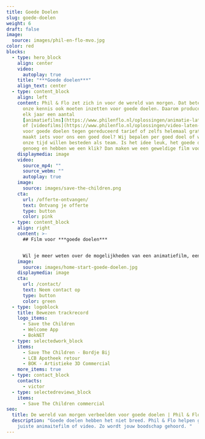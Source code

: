 ```yaml
---
title: Goede Doelen
slug: goede-doelen
weight: 6
draft: false
image:
  source: images/phil-en-flo-mvo.jpg
color: red
blocks:
  - type: hero_block
    align: center
    video:
      autoplay: true
    title: "***Goede doelen***"
    align_text: center
  - type: content_block
    align: left
    content: Phil & Flo zet zich in voor de wereld van morgen. Dat betekent dat we
      onze kennis ook moeten inzetten voor goede doelen. Daarom produceren we
      elk jaar een aantal
      [animatiefilms](https://www.philenflo.nl/oplossingen/animatie-laten-maken/)
      of [videofilms](https://www.philenflo.nl/oplossingen/video-laten-maken/)
      voor goede doelen tegen gereduceerd tarief of zelfs helemaal gratis. Wat
      maakt iets voor ons een goed doel? Wij bepalen per goed doel of we daaraan
      onze tijd willen besteden als team. Is het idee leuk, het goede doel goed
      genoeg en hebben we een klik? Dan maken we een geweldige film voor je!
    displaymedia: image
    video:
      source_mp4: ""
      source_webm: ""
      autoplay: true
    image:
      source: images/save-the-children.png
    cta:
      url: /offerte-ontvangen/
      text: Ontvang je offerte
      type: button
      color: pink
  - type: content_block
    align: right
    content: >-
      ## Film voor ***goede doelen***


      Wil je meer weten over de mogelijkheden van een animatiefilm, een [virtuele tour](https://www.philenflo.nl/virtuele-tour/), een [interactieve film](https://www.philenflo.nl/oplossingen/interactieve-video/) of een [persoonlijke film](https://www.philenflo.nl/gepersonaliseerde-video/) voor fondsenwerving, uitleg of begrip? Bel dan met Victor, hij kan je meer vertellen over de oplossingen die wij bieden op het gebied van marketing en communicatie voor goede doelen, **[085 - 2738331](tel:0852738331)**.
    image:
      source: images/home-start-goede-doelen.jpg
    displaymedia: image
    cta:
      url: /contact/
      text: Neem contact op
      type: button
      color: green
  - type: logoblock
    title: Bewezen trackrecord
    logo_items:
      - Save the Children
      - Welcome App
      - BokNET
  - type: selectedwork_block
    items:
      - Save The Children - Bordje Bij
      - LCB Apotheek retour
      - BOK - Artistieke 3D Commercial
    more_items: true
  - type: contact_block
    contacts:
      - victor
  - type: selectedreviews_block
    items:
      - Save The Children commercial
seo:
  title: De wereld van morgen verbeelden voor goede doelen | Phil & Flo
  description: "Goede doelen hebben het niet breed. Phil & Flo helpen graag met de
    juiste animaitefilm of video. Zo wordt jouw boodschap gehoord. "
---
```

